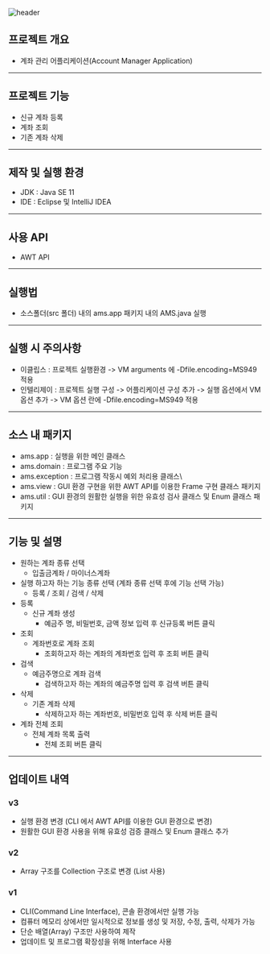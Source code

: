 ![header](https://capsule-render.vercel.app/api?type=waving&height=150&text=Project_AMS&fontAlign=60&fontAlignY=50&color=gradient)

## 프로젝트 개요
* 계좌 관리 어플리케이션(Account Manager Application)

---
## 프로젝트 기능
* 신규 계좌 등록
* 계좌 조회
* 기존 계좌 삭제

---
## 제작 및 실행 환경
* JDK : Java SE 11
* IDE : Eclipse 및 IntelliJ IDEA

---
## 사용 API
* AWT API

---
## 실행법
* 소스폴더(src 폴더) 내의 ams.app 패키지 내의 AMS.java 실행

---
## 실행 시 주의사항
* 이클립스 : 프로젝트 실행환경 -> VM arguments 에 -Dfile.encoding=MS949 적용
* 인텔리제이 : 프로젝트 실행 구성 -> 어플리케이션 구성 추가 -> 실행 옵션에서 VM 옵션 추가 -> VM 옵션 란에 -Dfile.encoding=MS949 적용

---
## 소스 내 패키지
* ams.app : 실행을 위한 메인 클래스
* ams.domain : 프로그램 주요 기능
* ams.exception : 프로그램 작동시 예외 처리용 클래스\
* ams.view : GUI 환경 구현을 위한 AWT API를 이용한 Frame 구현 클래스 패키지
* ams.util : GUI 환경의 원활한 실행을 위한 유효성 검사 클래스 및 Enum 클래스 패키지

---
## 기능 및 설명
* 원하는 계좌 종류 선택
  * 입출금계좌 / 마이너스계좌
* 실행 하고자 하는 기능 종류 선택 (계좌 종류 선택 후에 기능 선택 가능)
  * 등록 / 조회 / 검색 / 삭제
* 등록
  * 신규 계좌 생성
    * 예금주 명, 비밀번호, 금액 정보 입력 후 신규등록 버튼 클릭
* 조회
  * 계좌번호로 계좌 조회
    * 조회하고자 하는 계좌의 계좌번호 입력 후 조회 버튼 클릭
* 검색
  * 예금주명으로 계좌 검색
    * 검색하고자 하는 계좌의 예금주명 입력 후 검색 버튼 클릭
* 삭제
  * 기존 계좌 삭제
    * 삭제하고자 하는 계좌번호, 비밀번호 입력 후 삭제 버튼 클릭
* 계좌 전체 조회
  * 전체 계좌 목록 출력
    * 전체 조회 버튼 클릭

---
## 업데이트 내역

### v3
* 실행 환경 변경 (CLI 에서 AWT API를 이용한 GUI 환경으로 변경)
* 원활한 GUI 환경 사용을 위해 유효성 검증 클래스 및 Enum 클래스 추가

### v2
* Array 구조를 Collection 구조로 변경 (List 사용)

### v1
* CLI(Command Line Interface), 콘솔 환경에서만 실행 가능
* 컴퓨터 메모리 상에서만 일시적으로 정보를 생성 및 저장, 수정, 출력, 삭제가 가능
* 단순 배열(Array) 구조만 사용하여 제작
* 업데이트 및 프로그램 확장성을 위해 Interface 사용
